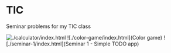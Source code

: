 # TIC

Seminar problems for my TIC class

![./calculator/index.html](Calculator)
![./color-game/index.html](Color game)
![./seminar-1/index.html](Seminar 1 - Simple TODO app)

